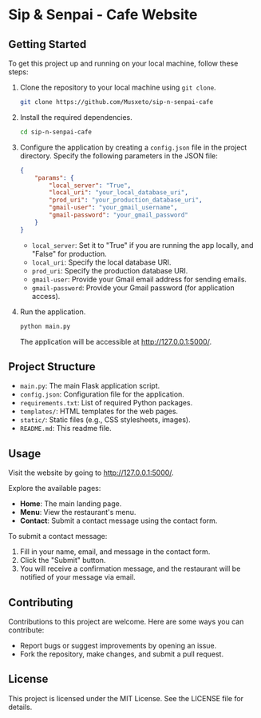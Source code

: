 # Sip & Senpai - Cafe Website

## Getting Started

To get this project up and running on your local machine, follow these steps:

1. Clone the repository to your local machine using `git clone`.
    ```bash
    git clone https://github.com/Musxeto/sip-n-senpai-cafe
    ```

2. Install the required dependencies.
    ```bash
    cd sip-n-senpai-cafe
    ```

3. Configure the application by creating a `config.json` file in the project directory. Specify the following parameters in the JSON file:
    ```json
    {
        "params": {
            "local_server": "True",
            "local_uri": "your_local_database_uri",
            "prod_uri": "your_production_database_uri",
            "gmail-user": "your_gmail_username",
            "gmail-password": "your_gmail_password"
        }
    }
    ```
   - `local_server`: Set it to "True" if you are running the app locally, and "False" for production.
   - `local_uri`: Specify the local database URI.
   - `prod_uri`: Specify the production database URI.
   - `gmail-user`: Provide your Gmail email address for sending emails.
   - `gmail-password`: Provide your Gmail password (for application access).

4. Run the application.
    ```bash
    python main.py
    ```

   The application will be accessible at http://127.0.0.1:5000/.

## Project Structure

- `main.py`: The main Flask application script.
- `config.json`: Configuration file for the application.
- `requirements.txt`: List of required Python packages.
- `templates/`: HTML templates for the web pages.
- `static/`: Static files (e.g., CSS stylesheets, images).
- `README.md`: This readme file.

## Usage

Visit the website by going to http://127.0.0.1:5000/.

Explore the available pages:
- **Home**: The main landing page.
- **Menu**: View the restaurant's menu.
- **Contact**: Submit a contact message using the contact form.

To submit a contact message:

1. Fill in your name, email, and message in the contact form.
2. Click the "Submit" button.
3. You will receive a confirmation message, and the restaurant will be notified of your message via email.

## Contributing

Contributions to this project are welcome. Here are some ways you can contribute:

- Report bugs or suggest improvements by opening an issue.
- Fork the repository, make changes, and submit a pull request.

## License

This project is licensed under the MIT License. See the LICENSE file for details.

